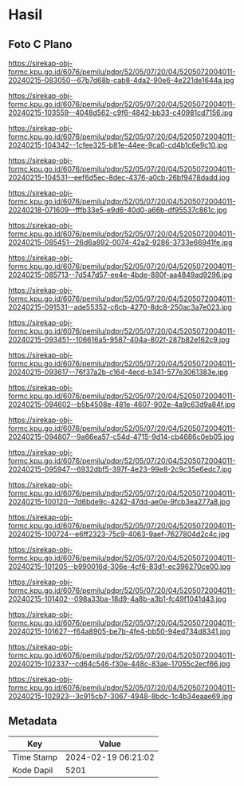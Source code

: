 # Hasil

## Foto C Plano

https://sirekap-obj-formc.kpu.go.id/6076/pemilu/pdpr/52/05/07/20/04/5205072004011-20240215-083050--67b7d68b-cab8-4da2-90e6-4e221de1644a.jpg

https://sirekap-obj-formc.kpu.go.id/6076/pemilu/pdpr/52/05/07/20/04/5205072004011-20240215-103559--4048d562-c9f6-4842-bb33-c40981cd7156.jpg

https://sirekap-obj-formc.kpu.go.id/6076/pemilu/pdpr/52/05/07/20/04/5205072004011-20240215-104342--1cfee325-b81e-44ee-9ca0-cd4b1c6e9c10.jpg

https://sirekap-obj-formc.kpu.go.id/6076/pemilu/pdpr/52/05/07/20/04/5205072004011-20240215-104531--eef6d5ec-8dec-4376-a0cb-26bf9478dadd.jpg

https://sirekap-obj-formc.kpu.go.id/6076/pemilu/pdpr/52/05/07/20/04/5205072004011-20240218-071609--fffb33e5-e9d6-40d0-a66b-df95537c861c.jpg

https://sirekap-obj-formc.kpu.go.id/6076/pemilu/pdpr/52/05/07/20/04/5205072004011-20240215-085451--26d6a892-0074-42a2-9286-3733e66941fe.jpg

https://sirekap-obj-formc.kpu.go.id/6076/pemilu/pdpr/52/05/07/20/04/5205072004011-20240215-085713--7d547d57-ee4e-4bde-880f-aa4849ad9296.jpg

https://sirekap-obj-formc.kpu.go.id/6076/pemilu/pdpr/52/05/07/20/04/5205072004011-20240215-091531--ade55352-c6cb-4270-8dc8-250ac3a7e023.jpg

https://sirekap-obj-formc.kpu.go.id/6076/pemilu/pdpr/52/05/07/20/04/5205072004011-20240215-093451--106616a5-9587-404a-802f-287b82e162c9.jpg

https://sirekap-obj-formc.kpu.go.id/6076/pemilu/pdpr/52/05/07/20/04/5205072004011-20240215-093617--76f37a2b-c164-4ecd-b341-577e3061383e.jpg

https://sirekap-obj-formc.kpu.go.id/6076/pemilu/pdpr/52/05/07/20/04/5205072004011-20240215-094602--b5b4508e-481e-4607-902e-4a9c63d9a84f.jpg

https://sirekap-obj-formc.kpu.go.id/6076/pemilu/pdpr/52/05/07/20/04/5205072004011-20240215-094807--9a66ea57-c54d-4715-9d14-cb4686c0eb05.jpg

https://sirekap-obj-formc.kpu.go.id/6076/pemilu/pdpr/52/05/07/20/04/5205072004011-20240215-095947--6932dbf5-397f-4e23-99e8-2c9c35e6edc7.jpg

https://sirekap-obj-formc.kpu.go.id/6076/pemilu/pdpr/52/05/07/20/04/5205072004011-20240215-100120--7d6bde9c-4242-47dd-ae0e-9fcb3ea277a8.jpg

https://sirekap-obj-formc.kpu.go.id/6076/pemilu/pdpr/52/05/07/20/04/5205072004011-20240215-100724--e6ff2323-75c9-4063-9aef-7627804d2c4c.jpg

https://sirekap-obj-formc.kpu.go.id/6076/pemilu/pdpr/52/05/07/20/04/5205072004011-20240215-101205--b990016d-306e-4cf6-83d1-ec396270ce00.jpg

https://sirekap-obj-formc.kpu.go.id/6076/pemilu/pdpr/52/05/07/20/04/5205072004011-20240215-101402--098a33ba-18d9-4a8b-a3b1-fc49f1041d43.jpg

https://sirekap-obj-formc.kpu.go.id/6076/pemilu/pdpr/52/05/07/20/04/5205072004011-20240215-101627--f64a8905-be7b-4fe4-bb50-94ed734d8341.jpg

https://sirekap-obj-formc.kpu.go.id/6076/pemilu/pdpr/52/05/07/20/04/5205072004011-20240215-102337--cd64c546-f30e-448c-83ae-17055c2ecf66.jpg

https://sirekap-obj-formc.kpu.go.id/6076/pemilu/pdpr/52/05/07/20/04/5205072004011-20240215-102923--3c915cb7-3067-4948-8bdc-1c4b34eaae69.jpg


## Metadata

| Key        | Value               |
| ---------- | ------------------- |
| Time Stamp | 2024-02-19 06:21:02 |
| Kode Dapil | 5201                |



